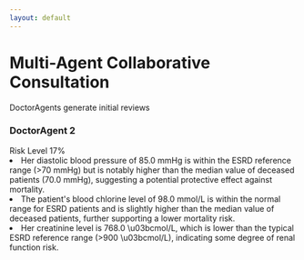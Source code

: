 ```yaml
---
layout: default
---
```


<div class="text-center">
  <h1 class="text-3xl font-bold text-indigo-800 mb-2">Multi-Agent Collaborative Consultation</h1>
  <p class="text-gray-600">DoctorAgents generate initial reviews</p>
</div>

<div class="grid grid-cols-2 gap-8 h-full">

  <div>
    <div class="relative bg-green-50 rounded-2xl p-3 shadow-lg hover:shadow-xl transition-all duration-300">
        <div class="absolute -top-6 left-1/2 -translate-x-1/2">
        <carbon:ai class="text-4xl text-emerald-600 bg-white rounded-full p-2 shadow-md" />
        </div>
        <h3 class="text-xl font-bold text-green-800 mb-4 mt-2">DoctorAgent 2</h3>
        <div class="space-y-2 text-sm leading-relaxed">
        <div class="flex justify-between mb-2">
          <span><carbon:warning class="flex-shrink-0 text-green-500 mr-2" /> Risk Level</span>
          <span>17%</span>
        </div>
        <div class="h-2 bg-gray-200 rounded-full overflow-hidden">
          <div class="w-1/6 h-full bg-green-500 animate-progress"></div>
        </div>
        <div class="bg-white rounded-lg">
          <li>Her diastolic blood pressure of 85.0 mmHg is within the ESRD reference range (>70 mmHg) but is notably higher than the median value of deceased patients (70.0 mmHg), suggesting a potential protective effect against mortality.</li>
          <li>The patient's blood chlorine level of 98.0 mmol/L is within the normal range for ESRD patients and is slightly higher than the median value of deceased patients, further supporting a lower mortality risk.</li>
          <li>Her creatinine level is 768.0 \u03bcmol/L, which is lower than the typical ESRD reference range (>900 \u03bcmol/L), indicating some degree of renal function risk.</li> 
        </div>
        </div>
    </div>
  </div>

  <!-- 右侧图表 -->
  <div class="relative">
    <!-- 折线图容器 -->
    <div class="bg-white p-3 rounded-xl shadow-md animate-slide-in-right">
      <line-chart f1="dbp" f2="cl" f3="scr" />
    </div>
  </div>
</div>

<style>
.animate-slide-in-left {
  animation: slideInLeft 0.8s ease-out;
}

.animate-slide-in-right {
  animation: slideInRight 0.8s ease-out;
}

@keyframes slideInLeft {
  from { transform: translateX(-100px); opacity: 0; }
  to { transform: translateX(0); opacity: 1; }
}

@keyframes slideInRight {
  from { transform: translateX(100px); opacity: 0; }
  to { transform: translateX(0); opacity: 1; }
}

[v-click] {
  --v-click-delay-enter: 0.3s;
}
</style>